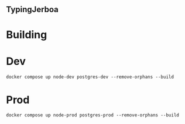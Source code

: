 ## TypingJerboa

# Building

# Dev

``docker compose up node-dev postgres-dev --remove-orphans --build``

# Prod

``docker compose up node-prod postgres-prod --remove-orphans --build``